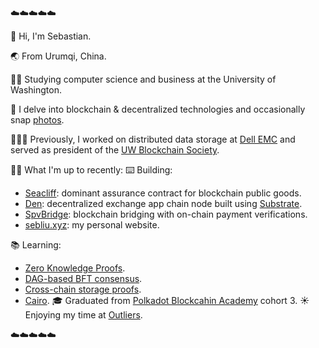 ☁️☁️☁️☁️☁️ 

👋 Hi, I'm Sebastian.

🌏 From Urumqi, China.

👨‍🎓 Studying computer science and business at the University of Washington.

🌱 I delve into blockchain & decentralized technologies and occasionally snap <a href="https://www.instagram.com/sebsadface/">photos</a>.

👨🏻‍💻 Previously, I worked on distributed data storage at <a href="https://www.dell.com/">Dell EMC</a> and served as president of the <a href="https://www.uwblockchain.org/">UW Blockchain Society</a>.

🤷‍♂️ What I'm up to recently:
 ⌨️ Building: 
  - <a href="https://github.com/ryanchern/seacliff">Seacliff</a>: dominant assurance contract for blockchain public goods.
  - <a href="https://github.com/sebsadface/rs/tree/main/dex_app_chain_node">Den</a>: decentralized exchange app chain node built using <a href="https://substrate.io/">Substrate</a>.
  - <a href="https://github.com/sebsadface/rs/tree/main/trustless_blockchain_bridge_smart_contracts">SpvBridge</a>: blockchain bridging with on-chain payment verifications.
  - <a href="https://www.sebliu.xyz/">sebliu.xyz</a>: my personal website.

 📚 Learning: 
  - <a href="https://github.com/sebsadface/awesome-zero-knowledge-proofs/">Zero Knowledge Proofs</a>.
  - <a href="https://a16zcrypto.com/posts/article/consensus-canon/#section--6">DAG-based BFT consensus</a>.
  - <a href="https://lagrange-labs.gitbook.io/lagrange-labs/zk-big-data/overview-of-the-zk-big-data-stack">Cross-chain storage proofs</a>. 
  - <a href="<https://www.cairo-lang.org/>">Cairo</a>.
 🎓 Graduated from <a href="https://www.polkadot.network/development/academy/">Polkadot Blockcahin Academy</a> cohort 3.
 ☀️ Enjoying my time at <a href="https://twitter.com/outlierdao/">Outliers</a>.

☁️☁️☁️☁️☁️
